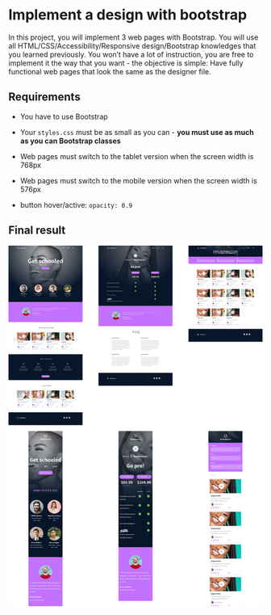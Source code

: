 # Implement a design with bootstrap

In this project, you will implement 3 web pages with Bootstrap. You will use all HTML/CSS/Accessibility/Responsive design/Bootstrap knowledges that you learned previously.  You won’t have a lot of instruction, you are free to implement it the way that you want - the objective is simple: Have fully functional web  pages that look the same as the designer file.

## Requirements

- You have to use Bootstrap
- Your `styles.css` must be as small as you can - **you must use as much as you can Bootstrap classes**

- Web pages must switch to the tablet version when the screen width is 768px
- Web pages must switch to the mobile version when the screen width is 576px
- button hover/active: `opacity: 0.9`



## Final result

![](https://github.com/maleksal/holberton-smiling-school/blob/main/devices.jpg)

